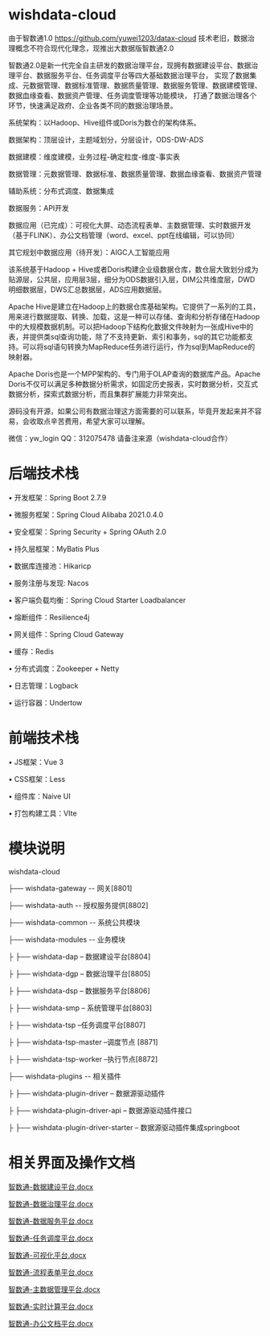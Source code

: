 # wishdata-cloud
由于智数通1.0 https://github.com/yuwei1203/datax-cloud 技术老旧，数据治理概念不符合现代化理念，现推出大数据版智数通2.0

智数通2.0是新一代完全自主研发的数据治理平台，现拥有数据建设平台、数据治理平台、数据服务平台、任务调度平台等四大基础数据治理平台，
实现了数据集成、元数据管理、数据标准管理、数据质量管理、数据服务管理、数据建模管理、数据血缘查看、数据资产管理、任务调度管理等功能模块，
打通了数据治理各个环节，快速满足政府、企业各类不同的数据治理场景。

系统架构：以Hadoop、Hive组件或Doris为数仓的架构体系。

数据架构：顶层设计，主题域划分，分层设计，ODS-DW-ADS

数据建模：维度建模，业务过程-确定粒度-维度-事实表

数据管理：元数据管理、数据标准、数据质量管理、数据血缘查看、数据资产管理

辅助系统：分布式调度、数据集成

数据服务：API开发

数据应用（已完成）：可视化大屏、动态流程表单、主数据管理、实时数据开发（基于FLINK）、办公文档管理（word、excel、ppt在线编辑，可以协同）

其它规划中数据应用（待开发）：AIGC人工智能应用

该系统基于Hadoop + Hive或者Doris构建企业级数据仓库，数仓层大致划分成为贴源层，公共层，应用层3层，细分为ODS数据引入层，DIM公共维度层，DWD明细数据层，DWS汇总数据层，ADS应用数据层。

Apache Hive是建立在Hadoop上的数据仓库基础架构。它提供了一系列的工具，用来进行数据提取、转换、加载，这是一种可以存储、查询和分析存储在Hadoop中的大规模数据机制。可以把Hadoop下结构化数据文件映射为一张成Hive中的表，并提供类sql查询功能，除了不支持更新、索引和事务，sql的其它功能都支持。可以将sql语句转换为MapReduce任务进行运行，作为sql到MapReduce的映射器。

Apache Doris也是一个MPP架构的、专门用于OLAP查询的数据库产品。Apache Doris不仅可以满足多种数据分析需求，如固定历史报表，实时数据分析，交互式数据分析，探索式数据分析，而且集群扩展能力非常突出。

源码没有开源，如果公司有数据治理这方面需要的可以联系，毕竟开发起来并不容易，会收取点辛苦费用，希望大家可以理解。

微信：yw_login QQ：312075478 请备注来源（wishdata-cloud合作）

# 后端技术栈
•	开发框架：Spring Boot 2.7.9

•	微服务框架：Spring Cloud Alibaba 2021.0.4.0

•	安全框架：Spring Security + Spring OAuth 2.0

•	持久层框架：MyBatis Plus

•	数据库连接池：Hikaricp

•	服务注册与发现: Nacos

•	客户端负载均衡：Spring Cloud Starter Loadbalancer

•	熔断组件：Resilience4j

•	网关组件：Spring Cloud Gateway

•	缓存：Redis

•	分布式调度：Zookeeper + Netty

•	日志管理：Logback

•	运行容器：Undertow

# 前端技术栈
•	JS框架：Vue 3

•	CSS框架：Less

•	组件库：Naive UI

•	打包构建工具：VIte

# 模块说明
wishdata-cloud

├── wishdata-gateway -- 网关[8801]

├── wishdata-auth -- 授权服务提供[8802]

├── wishdata-common -- 系统公共模块

├── wishdata-modules -- 业务模块

├    ├── wishdata-dap – 数据建设平台[8804]

├    ├── wishdata-dgp – 数据治理平台[8805]

├    ├── wishdata-dsp – 数据服务平台[8806]

├    ├── wishdata-smp – 系统管理平台[8803]

├    ├── wishdata-tsp –任务调度平台[8807]

├    ├── wishdata-tsp-master –调度节点 [8871]

├    ├── wishdata-tsp-worker –执行节点[8872]

├── wishdata-plugins -- 相关插件

├    ├── wishdata-plugin-driver – 数据源驱动插件

├    ├── wishdata-plugin-driver-api – 数据源驱动插件接口

├    ├── wishdata-plugin-driver-starter – 数据源驱动插件集成springboot

# 相关界面及操作文档
[智数通-数据建设平台.docx](https://github.com/yuwei1203/wishdata-cloud/files/10986641/-.docx)

[智数通-数据治理平台.docx](https://github.com/yuwei1203/wishdata-cloud/files/10986661/-.docx)

[智数通-数据服务平台.docx](https://github.com/yuwei1203/wishdata-cloud/files/10986662/-.docx)

[智数通-任务调度平台.docx](https://github.com/yuwei1203/wishdata-cloud/files/10986663/-.docx)

[智数通-可视化平台.docx](https://github.com/yuwei1203/wishdata-cloud/files/12472689/-.docx)

[智数通-流程表单平台.docx](https://github.com/yuwei1203/wishdata-cloud/files/15228195/-.docx)

[智数通-主数据管理平台.docx](https://github.com/yuwei1203/wishdata-cloud/files/15228197/-.docx)

[智数通-实时计算平台.docx](https://github.com/user-attachments/files/15984349/-.docx)

[智数通-办公文档平台.docx](https://github.com/user-attachments/files/16623075/-.docx)
